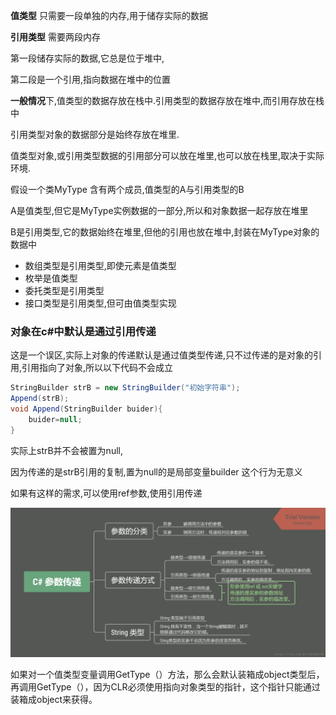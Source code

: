 **值类型** 只需要一段单独的内存,用于储存实际的数据

**引用类型** 需要两段内存 

第一段储存实际的数据,它总是位于堆中,

第二段是一个引用,指向数据在堆中的位置

**一般情况**下,值类型的数据存放在栈中.引用类型的数据存放在堆中,而引用存放在栈中

引用类型对象的数据部分是始终存放在堆里.

值类型对象,或引用类型数据的引用部分可以放在堆里,也可以放在栈里,取决于实际环境.

假设一个类MyType 含有两个成员,值类型的A与引用类型的B

A是值类型,但它是MyType实例数据的一部分,所以和对象数据一起存放在堆里

B是引用类型,它的数据始终在堆里,但他的引用也放在堆中,封装在MyType对象的数据中

* 数组类型是引用类型,即使元素是值类型
* 枚举是值类型
* 委托类型是引用类型
* 接口类型是引用类型,但可由值类型实现



### 对象在c#中默认是通过引用传递

这是一个误区,实际上对象的传递默认是通过值类型传递,只不过传递的是对象的引用,引用指向了对象,所以以下代码不会成立

```c#
StringBuilder strB = new StringBuilder("初始字符串"); 
Append(strB);
void Append(StringBuilder buider){
	buider=null;
}
```

实际上strB并不会被置为null,

因为传递的是strB引用的复制,置为null的是局部变量builder 这个行为无意义

如果有这样的需求,可以使用ref参数,使用引用传递

![](https://raw.githubusercontent.com/Nocye/ImageBed/master/20200716115549.png)



如果对一个值类型变量调用GetType（）方法，那么会默认装箱成object类型后，再调用GetType（），因为CLR必须使用指向对象类型的指针，这个指针只能通过装箱成object来获得。
